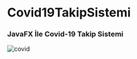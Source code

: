 # Covid19TakipSistemi
### JavaFX İle Covid-19 Takip Sistemi
![covid](https://user-images.githubusercontent.com/67422484/92930917-63a98500-f44b-11ea-9ec3-caaf31429a6b.PNG)

